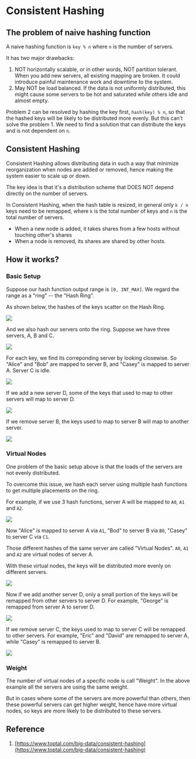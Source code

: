 # Consistent Hashing

## The problem of naive hashing function

A naive hashing function is `key % n` where `n` is the number of servers.

It has two major drawbacks:

1. NOT horizontally scalable, or in other words, NOT partition tolerant. When you add new servers, all existing mapping are broken. It could introduce painful maintenance work and downtime to the system.
2. May NOT be load balanced. If the data is not uniformly distributed, this might cause some servers to be hot and saturated while others idle and almost empty.

Problem 2 can be resolved by hashing the key first, `hash(key) % n`, so that the hashed keys will be likely to be distributed more evenly. But this can't solve the problem 1. We need to find a solution that can distribute the keys and is not dependent on `n`.

## Consistent Hashing

Consistent Hashing allows distributing data in such a way that minimize reorganization when nodes are added or removed, hence making the system easier to scale up or down.

The key idea is that it's a distribution scheme that DOES NOT depend directly on the number of servers.

In Consistent Hashing, when the hash table is resized, in general only `k / n` keys need to be remapped, where `k` is the total number of keys and `n` is the total number of servers.

* When a new node is added, it takes shares from a few hosts without touching other's shares
* When a node is removed, its shares are shared by other hosts.

## How it works?

### Basic Setup

Suppose our hash function output range is `[0, INT_MAX]`. We regard the range as a "ring" -- the "Hash Ring".

As shown below, the hashes of the keys scatter on the Hash Ring.

![](../.gitbook/assets/image%20%2816%29.png)

And we also hash our servers onto the ring. Suppose we have three servers, A, B and C.

![](../.gitbook/assets/image%20%2823%29.png)

For each key, we find its correponding server by looking closewise. So "Alice" and "Bob" are mapped to server B, and "Casey" is mapped to server A. Server C is idle.

![](../.gitbook/assets/image%20%2831%29.png)

If we add a new server D, some of the keys that used to map to other servers will map to server D.

![](../.gitbook/assets/image%20%2836%29.png)

If we remove server B, the keys used to map to server B will map to another server.

![](../.gitbook/assets/image%20%2820%29.png)

### Virtual Nodes

One problem of the basic setup above is that the loads of the servers are not evenly distributed.

To overcome this issue, we hash each server using multiple hash functions to get multiple placements on the ring.

For example, if we use 3 hash functions, server A will be mapped to `A0`, `A1` and `A2`.

![](../.gitbook/assets/image%20%2833%29.png)

Now "Alice" is mapped to server A via `A1`, "Bod" to server B via `B0`, "Casey" to server C via `C1`.

Those different hashes of the same server are called "Virtual Nodes". `A0`, `A1` and `A2` are virtual nodes of server A.

With these virtual nodes, the keys will be distributed more evenly on different servers.

![](../.gitbook/assets/image%20%287%29.png)

Now if we add another server D, only a small portion of the keys will be remapped from other servers to server D. For example, "George" is remapped from server A to server D.

![](../.gitbook/assets/image%20%2834%29.png)

If we remove server C, the keys used to map to server C will be remapped to other servers. For example, "Eric" and "David" are remapped to server A, while "Casey" is remapped to server B.

![](../.gitbook/assets/image%20%2826%29.png)

### Weight

The number of virtual nodes of a specific node is call "Weight". In the above example all the servers are using the same weight.

But in cases where some of the servers are more powerful than others, then these powerful servers can get higher weight, hence have more virtual nodes, so keys are more likely to be distributed to these servers.

## Reference

1. [https://www.toptal.com/big-data/consistent-hashing](https://www.toptal.com/big-data/consistent-hashing)





